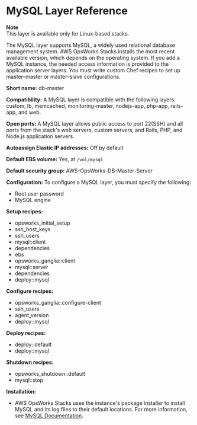# MySQL Layer Reference<a name="layers-mysql"></a>

**Note**  
This layer is available only for Linux\-based stacks\.

The MySQL layer supports MySQL, a widely used relational database management system\. AWS OpsWorks Stacks installs the most recent available version, which depends on the operating system\. If you add a MySQL instance, the needed access information is provided to the application server layers\. You must write custom Chef recipes to set up master–master or master–slave configurations\. 

**Short name:** db\-master

**Compatibility:** A MySQL layer is compatible with the following layers: custom, lb, memcached, monitoring\-master, nodejs\-app, php\-app, rails\-app, and web\.

**Open ports:** A MySQL layer allows public access to port 22\(SSH\) and all ports from the stack's web servers, custom servers, and Rails, PHP, and Node\.js application servers\.

**Autoassign Elastic IP addresses:** Off by default

**Default EBS volume:** Yes, at `/vol/mysql`

**Default security group:** AWS\-OpsWorks\-DB\-Master\-Server 

**Configuration:** To configure a MySQL layer, you must specify the following:
+ Root user password
+ MySQL engine

**Setup recipes:**
+  opsworks\_initial\_setup
+ ssh\_host\_keys
+ ssh\_users
+ mysql::client
+ dependencies
+ ebs
+ opsworks\_ganglia::client
+ mysql::server
+ dependencies
+ deploy::mysql 

**Configure recipes:**
+ opsworks\_ganglia::configure\-client
+ ssh\_users
+ agent\_version
+ deploy::mysql 

**Deploy recipes:**
+ deploy::default
+ deploy::mysql 

**Shutdown recipes:**
+ opsworks\_shutdown::default
+ mysql::stop

**Installation:**
+ AWS OpsWorks Stacks uses the instance's package installer to install MySQL and its log files to their default locations\. For more information, see [MySQL Documentation](http://dev.mysql.com/doc/index.html)\.